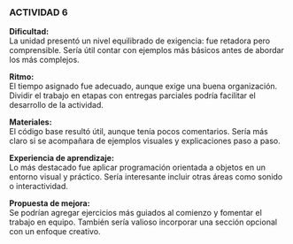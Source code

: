 ### ACTIVIDAD 6

**Dificultad:**  
La unidad presentó un nivel equilibrado de exigencia: fue retadora pero comprensible. Sería útil contar con ejemplos más básicos antes de abordar los más complejos.

**Ritmo:**  
El tiempo asignado fue adecuado, aunque exige una buena organización. Dividir el trabajo en etapas con entregas parciales podría facilitar el desarrollo de la actividad.

**Materiales:**  
El código base resultó útil, aunque tenía pocos comentarios. Sería más claro si se acompañara de ejemplos visuales y explicaciones paso a paso.

**Experiencia de aprendizaje:**  
Lo más destacado fue aplicar programación orientada a objetos en un entorno visual y práctico. Sería interesante incluir otras áreas como sonido o interactividad.

**Propuesta de mejora:**  
Se podrían agregar ejercicios más guiados al comienzo y fomentar el trabajo en equipo. También sería valioso incorporar una sección opcional con un enfoque creativo.
